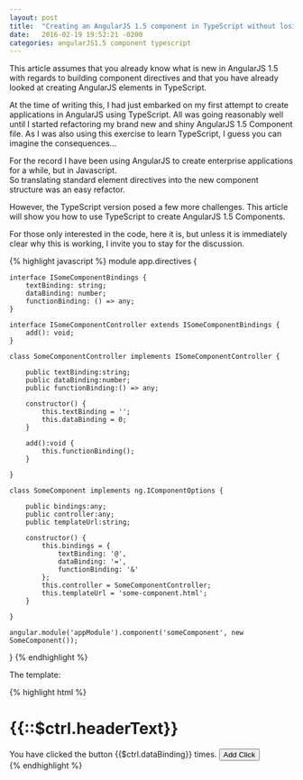 ```yaml
---
layout: post
title:  "Creating an AngularJS 1.5 component in TypeScript without losing your hair."
date:   2016-02-19 19:52:21 -0200
categories: angularJS1.5 component typescript
---
```

This article assumes that you already know what is new in AngularJS 1.5 with regards to building component 
directives and that you have already looked at creating AngularJS elements in TypeScript.

At the time of writing this, I had just embarked on my first attempt to create applications 
in AngularJS using TypeScript. All was going reasonably well until I started refactoring my 
brand new and shiny AngularJS 1.5 Component file. As I was also using this exercise to learn TypeScript, 
I guess you can imagine the consequences…

For the record I have been using AngularJS to create enterprise applications for a while, but in Javascript.  
So translating standard element directives into the new component structure was an easy refactor.

However, the TypeScript version posed a few more challenges. This article will show you how to use TypeScript to 
create AngularJS 1.5 Components.

For those only interested in the code, here it is, but unless it is immediately clear why this is working, 
I invite you to stay for the discussion.

{% highlight javascript %}
module app.directives {
 
    interface ISomeComponentBindings {
        textBinding: string;
        dataBinding: number;
        functionBinding: () => any;
    }
 
    interface ISomeComponentController extends ISomeComponentBindings {
        add(): void;
    }
 
    class SomeComponentController implements ISomeComponentController {
 
        public textBinding:string;
        public dataBinding:number;
        public functionBinding:() => any;
 
        constructor() {
            this.textBinding = '';
            this.dataBinding = 0;
        }
 
        add():void {
            this.functionBinding();
        }
 
    }
 
    class SomeComponent implements ng.IComponentOptions {
 
        public bindings:any;
        public controller:any;
        public templateUrl:string;
 
        constructor() {
            this.bindings = {
                textBinding: '@',
                dataBinding: '=',
                functionBinding: '&'
            };
            this.controller = SomeComponentController;
            this.templateUrl = 'some-component.html';
        }
 
    }
 
    angular.module('appModule').component('someComponent', new SomeComponent());
 
}
{% endhighlight %}

The template:

{% highlight html %}
<div>
    <h1>{{::$ctrl.headerText}}</h1>
    <span>You have clicked the button {{$ctrl.dataBinding}} times.</span>
    <button ng-click="$ctrl.add()">Add Click</button>
</div>
{% endhighlight %}

